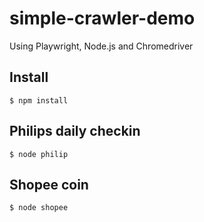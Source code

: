 # simple-crawler-demo
Using Playwright, Node.js and Chromedriver

## Install

`$ npm install`

## Philips daily checkin

`$ node philip`

## Shopee coin

`$ node shopee`
